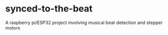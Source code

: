 # synced-to-the-beat
A raspberry pi/ESP32 project involving musical beat detection and stepper motors
